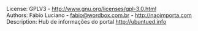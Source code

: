 License: GPLV3 - http://www.gnu.org/licenses/gpl-3.0.html    
Authors: Fábio Luciano - <fabio@wordbox.com.br> - http://naoimporta.com
Description: Hub de informações do portal http://ubuntued.info
